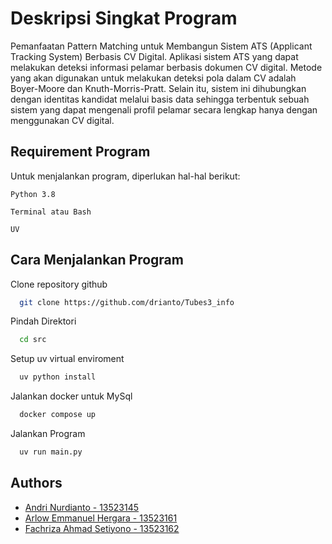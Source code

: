 # Deskripsi Singkat Program

Pemanfaatan Pattern Matching untuk Membangun Sistem ATS (Applicant Tracking System) Berbasis CV Digital. Aplikasi sistem ATS yang dapat melakukan deteksi informasi pelamar berbasis dokumen CV digital. Metode yang akan digunakan untuk melakukan deteksi pola dalam CV adalah Boyer-Moore dan Knuth-Morris-Pratt. Selain itu, sistem ini dihubungkan dengan identitas kandidat melalui basis data sehingga terbentuk sebuah sistem yang dapat mengenali profil pelamar secara lengkap hanya dengan menggunakan CV digital.

## Requirement Program

Untuk menjalankan program, diperlukan hal-hal berikut:

`Python 3.8`

`Terminal atau Bash`

`UV`


## Cara Menjalankan Program



Clone repository github

```bash
  git clone https://github.com/drianto/Tubes3_info
```

Pindah Direktori

```bash
  cd src
```
Setup uv virtual enviroment

```bash
  uv python install
```

Jalankan docker untuk MySql

```bash
  docker compose up
```
Jalankan Program

```bash
  uv run main.py
```
## Authors

- [Andri Nurdianto - 13523145](https://www.github.com/drianto)
- [Arlow Emmanuel Hergara - 13523161](https://www.github.com/Arlow5761)
- [Fachriza Ahmad Setiyono - 13523162](https://github.com/L4mbads)
